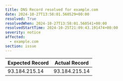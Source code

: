 ```yaml
---
title: DNS Record resolved for example.com
date: 2024-10-27T13:58:01.560529+00:00
resolved: True
resolvedWhen: 2024-10-27T13:58:01.560541+00:00
resolvedStartTime: 2024-10-25T21:09:43.191474+00:00
severity: notice
affected:
  - example.com
section: issue
---
```


| Expected Record  | Actual Record  |
|------------------|----------------|
| 93.184.215.14 | 93.184.215.14 |
